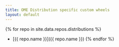 ```yaml
---
title: OME Distribution specific custom wheels
layout: default
---
```

{% for repo in site.data.repos.distributions %}
- [{{ repo.name }}]({{ repo.name }})
{% endfor %}
